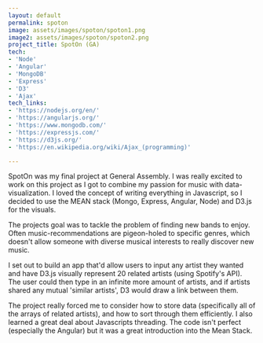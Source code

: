 ```yaml
---
layout: default
permalink: spoton
image: assets/images/spoton/spoton1.png
image2: assets/images/spoton/spoton2.png
project_title: SpotOn (GA)
tech:
- 'Node'
- 'Angular'
- 'MongoDB'
- 'Express'
- 'D3'
- 'Ajax'
tech_links:
- 'https://nodejs.org/en/'
- 'https://angularjs.org/'
- 'https://www.mongodb.com/'
- 'https://expressjs.com/'
- 'https://d3js.org/'
- 'https://en.wikipedia.org/wiki/Ajax_(programming)'

---
```



SpotOn was my final project at General Assembly. I was really excited to work on this project as I got to combine my passion for music with data-visualization. I loved the concept of writing everything in Javascript, so I decided to use the MEAN stack (Mongo, Express, Angular, Node) and D3.js for the visuals.

The projects goal was to tackle the problem of finding new bands to enjoy. Often music-recommendations are pigeon-holed to specific genres, which doesn't allow someone with diverse musical interests to really discover new music.

I set out to build an app that'd allow users to input any artist they wanted and have D3.js visually represent 20 related artists (using Spotify's API). The user could then type in an infinite more amount of artists, and if artists shared any mutual 'similar artists', D3 would draw a link between them.

The project really forced me to consider how to store data (specifically all of the arrays of related artists), and how to sort through them efficiently. I also learned a great deal about Javascripts threading. The code isn't perfect (especially the Angular) but it was a great introduction into the Mean Stack.
